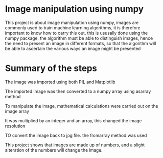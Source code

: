 # Image manipulation using numpy

This project is about image manipulation using numpy, images are commonly used to train machine learning algorithms, it is therefore important to know how to carry this out. this is ususally done using the numpy package, the algorithm must be able to distinguish images, hence the need to present an image in different formats, so that the algorithm will be able to ascertain the various ways an image might be presented



# Summary of the steps

The image was imported using both PIL and Matplotlib

The imported image was then converted to a numpy array using asarray method

To manipulate the image, mathematical calculations were carried out on the image array

It was multiplied by an integer and an array, this changed the image resolution

TO convert the image back to jpg file. the fromarray method was used

This project shows that images are made up of numbers, and a slight alteration of the numbers will change the image.
